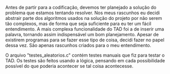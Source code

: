 Antes de partir para a codificação, devemos ter planejado a solução do problema que estamos tentando resolver. Nos meus rascunhos eu decidi abstrair parte dos algoritmos usados na solução do projeto por não serem tão complexos, mas de forma que seja suficiente para eu ter um fácil entendimento. A mais complexa funcionalidade do TAD foi a de inserir uma palavra, tornando assim indispensável um bom planejamento. Apesar de existirem programas para se fazer esse tipo de coisa, decidi fazer no papel dessa vez. São apenas rascunhos criados para o meu entendimento.

O arquivo "testes_aleatorios.c" contém testes manuais que fiz para testar o TAD. Os testes são feitos usando a lógica, pensando em cada possibilidade possível do que poderia acontecer se tal coisa acontecesse.